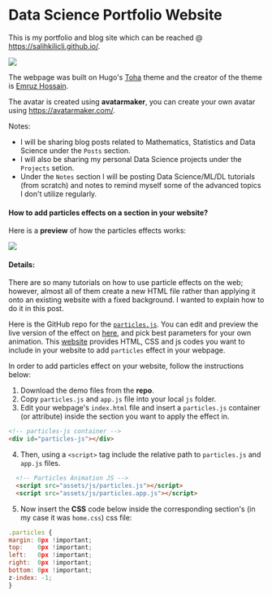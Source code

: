 # Data Science Portfolio Website

This is my portfolio and blog site which can be reached @ https://salihkilicli.github.io/. 

![](https://github.com/salihkilicli/salihkilicli.github.io/blob/master/ss.png)

The webpage was built on Hugo's [Toha](https://themes.gohugo.io/toha/) theme and the creator of the theme is [Emruz Hossain](https://github.com/hossainemruz/). 

The avatar is created using **avatarmaker**, you can create your own avatar using https://avatarmaker.com/.


Notes:

- I will be sharing blog posts related to Mathematics, Statistics and Data Science under the `Posts` section.
- I will also be sharing my personal Data Science projects under the `Projects` setion.
- Under the `Notes` section I will be posting Data Science/ML/DL tutorials (from scratch) and notes to remind myself some of the advanced topics I don't utilize regularly.

#### How to add particles effects on a section in your website?

Here is a **preview** of how the particles effects works:

![](https://github.com/salihkilicli/salihkilicli.github.io/blob/master/website.gif)

#### Details: ####

There are so many tutorials on how to use particle effects on the web; however, almost all of them create a new HTML file rather than applying it onto an existing website with a fixed background. I wanted to explain how to do it in this post. 

Here is the GitHub repo for the [`particles.js`](https://github.com/VincentGarreau/particles.js/).
You can edit and preview the live version of the effect on [here](https://vincentgarreau.com/particles.js/), and pick best parameters for your own animation.
This [website](https://codepen.io/pen/?&editable=true=https%3A%2F%2Fvincentgarreau.com%2Fparticles.js%2F) provides HTML, CSS and js codes you want to include in your website to add `particles` effect in your webpage.

In order to add particles effect on your website, follow the instructions below:

1) Download the demo files from the **repo**.
2) Copy `particles.js` and `app.js` file into your local `js` folder.
3) Edit your webpage's `index.html` file and insert a `particles.js` container (or attribute) inside the section you want to apply the effect in.

  ```html
  <!-- particles-js container -->
  <div id="particles-js"></div>
  ```
4) Then, using a `<script>` tag include the relative path to `particles.js` and `app.js` files.

  ```html
    <!-- Particles Animation JS -->
    <script src="assets/js/particles.js"></script>
    <script src="assets/js/particles.app.js"></script>
  ```
5) Now insert the __CSS__ code below inside the corresponding section's (in my case it was `home.css`) css file:

  ```javascript
  .particles {
  margin: 0px !important;
  top:    0px !important;
  left:   0px !important;
  right:  0px !important;
  bottom: 0px !important;
  z-index: -1;
  }
  ```
